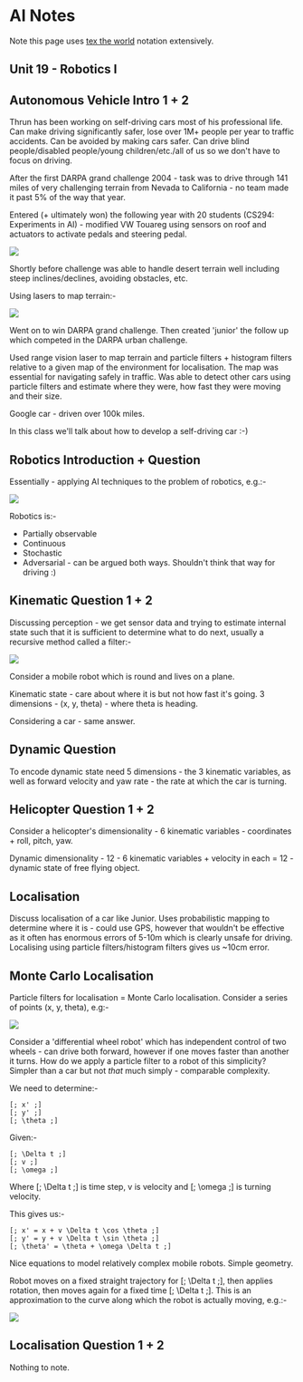 AI Notes
========

Note this page uses [tex the world](http://thewe.net/tex/) notation extensively.

Unit 19 - Robotics I
--------------------

## Autonomous Vehicle Intro 1 + 2 ##

Thrun has been working on self-driving cars most of his professional life. Can make driving
significantly safer, lose over 1M+ people per year to traffic accidents. Can be avoided by making
cars safer. Can drive blind people/disabled people/young children/etc./all of us so we don't have to
focus on driving.

After the first DARPA grand challenge 2004 - task was to drive through 141 miles of very challenging
terrain from Nevada to California - no team made it past 5% of the way that year.

Entered (+ ultimately won) the following year with 20 students (CS294: Experiments in AI) - modified
VW Touareg using sensors on roof and actuators to activate pedals and steering pedal.

<img src="http://codegrunt.co.uk/images/ai/19-autonomous-vehicle-intro-1-2-1.png" />

Shortly before challenge was able to handle desert terrain well including steep inclines/declines,
avoiding obstacles, etc.

Using lasers to map terrain:-

<img src="http://codegrunt.co.uk/images/ai/19-autonomous-vehicle-intro-1-2-2.png" />

Went on to win DARPA grand challenge. Then created 'junior' the follow up which competed in the
DARPA urban challenge.

Used range vision laser to map terrain and particle filters + histogram filters relative to a given
map of the environment for localisation. The map was essential for navigating safely in traffic. Was
able to detect other cars using particle filters and estimate where they were, how fast they were
moving and their size.

Google car - driven over 100k miles.

In this class we'll talk about how to develop a self-driving car :-)

## Robotics Introduction + Question ##

Essentially - applying AI techniques to the problem of robotics, e.g.:-

<img src="http://codegrunt.co.uk/images/ai/19-robotics-introduction-question-1.png" />

Robotics is:-

* Partially observable
* Continuous
* Stochastic
* Adversarial - can be argued both ways. Shouldn't think that way for driving :)

## Kinematic Question 1 + 2 ##

Discussing perception - we get sensor data and trying to estimate internal state such that it is
sufficient to determine what to do next, usually a recursive method called a filter:-

<img src="http://codegrunt.co.uk/images/ai/19-kinematic-question-1-2-1.png" />

Consider a mobile robot which is round and lives on a plane.

Kinematic state - care about where it is but not how fast it's going. 3 dimensions - (x, y, theta) -
where theta is heading.

Considering a car - same answer.

## Dynamic Question ##

To encode dynamic state need 5 dimensions - the 3 kinematic variables, as well as forward velocity
and yaw rate - the rate at which the car is turning.

## Helicopter Question 1 + 2 ##

Consider a helicopter's dimensionality - 6 kinematic variables - coordinates + roll, pitch, yaw.

Dynamic dimensionality - 12 - 6 kinematic variables + velocity in each = 12 - dynamic state of free
flying object.

## Localisation ##

Discuss localisation of a car like Junior. Uses probabilistic mapping to determine where it is -
could use GPS, however that wouldn't be effective as it often has enormous errors of 5-10m which is
clearly unsafe for driving. Localising using particle filters/histogram filters gives us ~10cm
error.

## Monte Carlo Localisation ##

Particle filters for localisation = Monte Carlo localisation. Consider a series of points (x, y,
theta), e.g:-

<img src="http://codegrunt.co.uk/images/ai/19-monte-carlo-localisation-1.png" />

Consider a 'differential wheel robot' which has independent control of two wheels - can drive both
forward, however if one moves faster than another it turns. How do we apply a particle filter to a
robot of this simplicity? Simpler than a car but not *that* much simply - comparable complexity.

We need to determine:-

    [; x' ;]
    [; y' ;]
    [; \theta ;]

Given:-

    [; \Delta t ;]
    [; v ;]
    [; \omega ;]

Where [; \Delta t ;] is time step, v is velocity and [; \omega ;] is turning velocity.

This gives us:-

    [; x' = x + v \Delta t \cos \theta ;]
    [; y' = y + v \Delta t \sin \theta ;]
    [; \theta' = \theta + \omega \Delta t ;]

Nice equations to model relatively complex mobile robots. Simple geometry.

Robot moves on a fixed straight trajectory for [; \Delta t ;], then applies rotation, then moves
again for a fixed time [; \Delta t ;]. This is an approximation to the curve along which the robot
is actually moving, e.g.:-

<img src="http://codegrunt.co.uk/images/ai/19-monte-carlo-localisation-2.png" />

## Localisation Question 1 + 2 ##

Nothing to note.
